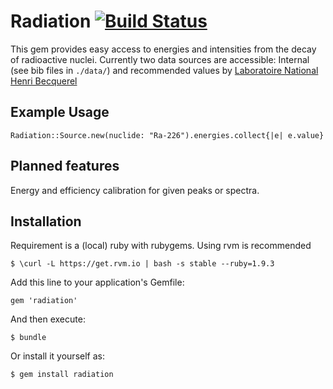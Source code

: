 # Radiation [![Build Status](https://travis-ci.org/janmayer/radiation.png?branch=master)](https://travis-ci.org/janmayer/radiation)

This gem provides easy access to energies and intensities from the decay of radioactive nuclei. 
Currently two data sources are accessible: Internal (see bib files in `./data/`) and recommended values 
by [Laboratoire National Henri Becquerel](http://www.nucleide.org/DDEP_WG/DDEPdata.htm)

## Example Usage

    Radiation::Source.new(nuclide: "Ra-226").energies.collect{|e| e.value}


## Planned features

Energy and efficiency calibration for given peaks or spectra.


## Installation

Requirement is a (local) ruby with rubygems. Using rvm is recommended
    
    $ \curl -L https://get.rvm.io | bash -s stable --ruby=1.9.3

Add this line to your application's Gemfile:

    gem 'radiation'

And then execute:

    $ bundle

Or install it yourself as:

    $ gem install radiation
